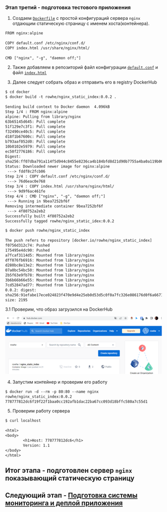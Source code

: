 ### Этап третий - подготовка тестового приложения

1. Создаем [`Dockerfile`](docker/Dockerfile) с простой конфигураций сервера `nginx` отдающим статическую страницу c именем хоста(контейнера).

```text
FROM nginx:alpine

COPY default.conf /etc/nginx/conf.d/
COPY index.html /usr/share/nginx/html/

CMD ["nginx", "-g", "daemon off;"]
```

2. Также добавляем в репозиторий файл конфигурации [`default.conf`](docker/default.conf) и файл [`index.html`](docker/index.html)

3. Далее следует собрать образ и отправить его в registry DockerHub

```shell
$ cd docker
$ docker build -t rowhe/nginx_static_index:0.0.2 .

Sending build context to Docker daemon  4.096kB
Step 1/4 : FROM nginx:alpine
alpine: Pulling from library/nginx
63b65145d645: Pull complete
51f129e7c3f1: Pull complete
f32490ce40c5: Pull complete
d18f1b67600c: Pull complete
b793aaf052d0: Pull complete
10b0102e5979: Pull complete
ec50f2776186: Pull complete
Digest: sha256:ff07dba791a114f5d944c8455e8236ca4b184bfd8d21d90b7755a4ba0a119b06
Status: Downloaded newer image for nginx:alpine
 ---> fddf8c2fcb06
Step 2/4 : COPY default.conf /etc/nginx/conf.d/
 ---> 76d6eac0e768
Step 3/4 : COPY index.html /usr/share/nginx/html/
 ---> 9d9f6ac461fe
Step 4/4 : CMD ["nginx", "-g", "daemon off;"]
 ---> Running in 9bea7252bf6f
Removing intermediate container 9bea7252bf6f
 ---> 4f80752a2eb2
Successfully built 4f80752a2eb2
Successfully tagged rowhe/nginx_static_idex:0.0.2
```


```shell
$ docker push rowhe/nginx_static_index

The push refers to repository [docker.io/rowhe/nginx_static_index]
f0756d312c74: Pushed
175495e4dc90: Pushed
a7fcaf3114d5: Mounted from library/nginx
dff076fb6916: Mounted from library/nginx
d280bc8e13e2: Mounted from library/nginx
07a0bc54bc50: Mounted from library/nginx
2b5f63e9fb78: Mounted from library/nginx
3b6b66b66e55: Mounted from library/nginx
7cd52847ad77: Mounted from library/nginx
0.0.2: digest: sha256:91efabe17ece024823f470e9d4e25eb0d53d5c0f0a7fc326e086176d0f6a6671 size: 2195
```

3.1 Проверим, что образ загрузился на DockerHub

![DockerHub](img/img.png)

4. Запустим контейнер и проверим его работу

```shell
$ docker run -d --rm -p 80:80 --name nginx rowhe/nginx_static_index:0.0.2
778777812dc6f19f22f1baa0cc192afb1dac22ba67cc093d18bffc580a7c55d1 
```

5. Проверим работу сервера
```shell
$ curl localhost

<html>
<body>
        <h1>Host: 778777812dc6</h1>
        Version: 1.1
</body>
</html>
```

## Итог этапа - подготовлен сервер `nginx` показывающий статическую страницу

## Следующий этап - [Подготовка cистемы мониторинга и деплой приложения](../monitoring/README.md)
